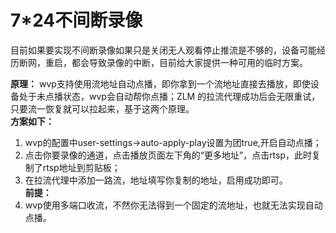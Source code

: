 <!-- 7*24不间断录像 -->
# 7*24不间断录像

目前如果要实现不间断录像如果只是关闭无人观看停止推流是不够的，设备可能经历断网，重启，都会导致录像的中断，目前给大家提供一种可用的临时方案。   

**原理：** wvp支持使用流地址自动点播，即你拿到一个流地址直接去播放，即使设备处于未点播状态，wvp会自动帮你点播；ZLM
的拉流代理成功后会无限重试，只要流一恢复就可以拉起来，基于这两个原理。  
**方案如下：**
1. wvp的配置中user-settings->auto-apply-play设置为团true,开启自动点播；
2. 点击你要录像的通道，点击播放页面左下角的“更多地址”，点击rtsp，此时复制了rtsp地址到剪贴板；
3. 在拉流代理中添加一路流，地址填写你复制的地址，启用成功即可。  
**前提：** 
1. wvp使用多端口收流，不然你无法得到一个固定的流地址，也就无法实现自动点播。

